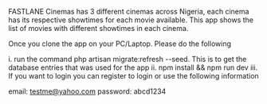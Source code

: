 FASTLANE Cinemas has 3 different cinemas across Nigeria, each cinema has its respective showtimes for each movie available. This app shows the list of movies with different showtimes in each cinema.

Once you clone the app on your PC/Laptop. Please do the following

i. run the command php artisan migrate:refresh --seed. This is to get the database entries that was used for the app
ii. npm install && npm run dev
iii. If you want to login you can register to login or use the following information

email: testme@yahoo.com
password: abcd1234
